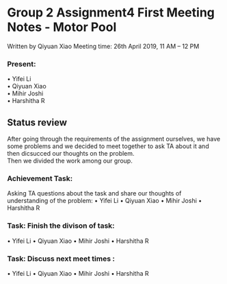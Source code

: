 # Group 2 Assignment4 First Meeting Notes - Motor Pool
Written by Qiyuan Xiao Meeting time: 26th April 2019, 11 AM – 12 PM

### Present:
• Yifei Li <br>
• Qiyuan Xiao <br>
• Mihir Joshi<br>
• Harshitha R<br>

## Status review
After going through the requirements of the assignment ourselves, we have some problems and we decided to meet together to ask TA about it and then dicsucced our thoughts on the problem.<br>
Then we divided the work among our group.

### Achievement Task: 
Asking TA questions about the task and share our thoughts of understanding of the problem: • Yifei Li • Qiyuan Xiao • Mihir Joshi • Harshitha R

### Task: Finish the divison of task: 
• Yifei Li • Qiyuan Xiao • Mihir Joshi • Harshitha R

### Task: Discuss next meet times : 
• Yifei Li • Qiyuan Xiao • Mihir Joshi • Harshitha R
